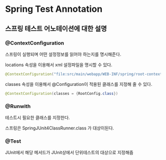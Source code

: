 # Spring Test Annotation

## 스프링 테스트 어노테이션에 대한 설명

### @ContextConfiguration

스프링이 실행되며 어떤 설정정보를 읽어야 하는지를 명시해준다.

locations 속성을 이용해서 xml 설정파일을 명시할 수 있다.

````java
@ContextConfiguration("file:src/main/webapp/WEB-INF/spring/root-context.xml")
````

classes 속성을 이용해서 @Configuration이 적용된 클래스를 지정해 줄 수 있다.

````java
@ContextConfiguration(classes = {RootConfig.class})
````



### @Runwith

테스트시 필요한 클래스를 지정한다. 

스프링은 SpringJUnit4ClassRunner.class 가 대상이된다.



### @Test

JUnit에서 해당 메서드가 JUnit상에서 단위테스트의 대상으로 지정해줌